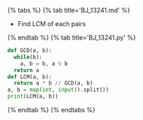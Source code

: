 {% tabs %}
{% tab title='BJ_13241.md' %}

* Find LCM of each pairs

{% endtab %}
{% tab title='BJ_13241.py' %}

```py
def GCD(a, b):
  while(b):
    a, b = b, a % b
  return a
def LCM(a, b):
  return a * b // GCD(a, b)
a, b = map(int, input().split())
print(LCM(a, b))
```

{% endtab %}
{% endtabs %}